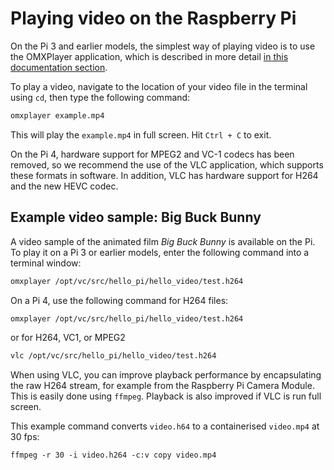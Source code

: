 # Playing video on the Raspberry Pi

On the Pi 3 and earlier models, the simplest way of playing video is to use the OMXPlayer application, which is described in more detail [in this documentation section](../../raspbian/applications/omxplayer.md).

To play a video, navigate to the location of your video file in the terminal using `cd`, then type the following command:

```bash
omxplayer example.mp4
```

This will play the `example.mp4` in full screen. Hit `Ctrl + C` to exit.

On the Pi 4, hardware support for MPEG2 and VC-1 codecs has been removed, so we recommend the use of the VLC application, which supports these formats in software. In addition, VLC has hardware support for H264 and the new HEVC codec.

## Example video sample: Big Buck Bunny

A video sample of the animated film *Big Buck Bunny* is available on the Pi. To play it on a Pi 3 or earlier models, enter the following command into a terminal window:

```bash
omxplayer /opt/vc/src/hello_pi/hello_video/test.h264
```

On a Pi 4, use the following command for H264 files:

```bash
omxplayer /opt/vc/src/hello_pi/hello_video/test.h264
```
or for H264, VC1, or MPEG2
```bash
vlc /opt/vc/src/hello_pi/hello_video/test.h264
```

When using VLC, you can improve playback performance by encapsulating the raw H264 stream, for example from the Raspberry Pi Camera Module. This is easily done using `ffmpeg`. Playback is also improved if VLC is run full screen.

This example command converts `video.h64` to a containerised `video.mp4` at 30 fps:

`ffmpeg -r 30 -i video.h264 -c:v copy video.mp4`
